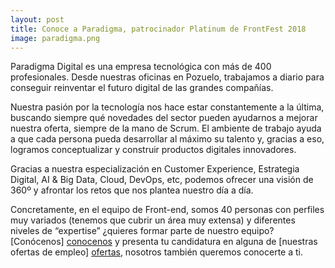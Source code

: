```yaml
---
layout: post
title: Conoce a Paradigma, patrocinador Platinum de FrontFest 2018
image: paradigma.png
---
```


Paradigma Digital es una empresa tecnológica con más de 400 profesionales. Desde nuestras oficinas en Pozuelo, trabajamos a diario para conseguir reinventar el futuro digital de las grandes compañías.


Nuestra pasión por la tecnología nos hace estar constantemente a la última, buscando siempre qué novedades del sector pueden ayudarnos a mejorar nuestra oferta, siempre de la mano de Scrum. El ambiente de trabajo ayuda a que cada persona pueda desarrollar al máximo su talento y, gracias a eso, logramos conceptualizar y construir productos digitales innovadores.


Gracias a nuestra especialización en Customer Experience, Estrategia Digital, AI & Big Data, Cloud, DevOps, etc, podemos ofrecer una visión de 360º y afrontar los retos que nos plantea nuestro día a día.


Concretamente, en el equipo de Front-end, somos 40 personas con perfiles muy variados (tenemos que cubrir un área muy extensa) y diferentes niveles de “expertise” ¿quieres formar parte de nuestro equipo? [Conócenos] [conocenos] y presenta tu candidatura en alguna de [nuestras ofertas de empleo] [ofertas], nosotros también queremos conocerte a ti.


[conocenos]: https://www.paradigmadigital.com/blog/index.html
[ofertas]: https://www.paradigmadigital.com/empleo/
